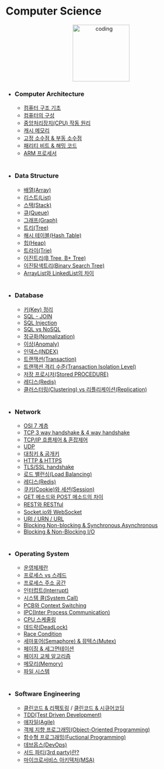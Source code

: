 # Computer Science

<p align="center">
  <img src="https://user-images.githubusercontent.com/66001046/152260938-51b1334f-297f-4092-8f37-f02dc9cd3a07.png" alt="coding" width="150px" />
</p>

- ### Computer Architecture

  - [컴퓨터 구조 기초](https://)
  - [컴퓨터의 구성](https://)
  - [중앙처리장치(CPU) 작동 원리](https://)
  - [캐시 메모리](https://)
  - [고정 소수점 & 부동 소수점](https://)
  - [패리티 비트 & 해밍 코드](https://)
  - [ARM 프로세서](https://)

  <br>

- ### Data Structure

  - [배열(Array)](https://)
  - [리스트(List)](https://)
  - [스택(Stack)](https://)
  - [큐(Queue)](https://)
  - [그래프(Graph)](https://)
  - [트리(Tree)](https://)
  - [해시 테이블(Hash Table)](https://)
  - [힙(Heap)](https://)
  - [트라이(Trie)](https://)
  - [이진트리(B Tree, B+ Tree)](https://)
  - [이진탐색트리(Binary Search Tree)](https://)
  - [ArrayList와 LinkedList의 차이](https://)

  <br>

- ### Database

  - [키(Key) 정리](https://)
  - [SQL - JOIN](https://)
  - [SQL Injection](https://)
  - [SQL vs NoSQL](https://)
  - [정규화(Nomalization)](https://)
  - [이상(Anomaly)](https://)
  - [인덱스(INDEX)](https://)
  - [트랜잭션(Transaction)](https://)
  - [트랜잭션 격리 수준(Transaction Isolation Level)](https://)
  - [저장 프로시저(Stored PROCEDURE)](https://)
  - [레디스(Redis)](https://)
  - [클러스터링(Clustering) vs 리플리케이션(Replication)](https://)

  <br>

- ### Network

  - [OSI 7 계층](https://)
  - [TCP 3 way handshake & 4 way handshake](https://)
  - [TCP/IP 흐름제어 & 혼잡제어](https://)
  - [UDP](https://)
  - [대칭키 & 공개키](https://)
  - [HTTP & HTTPS](https://)
  - [TLS/SSL handshake](https://)
  - [로드 밸런싱(Load Balancing)](https://)
  - [레디스(Redis)](https://)
  - [쿠키(Cookie)와 세션(Session)](https://)
  - [GET 메소드와 POST 메소드의 차이](https://)
  - [REST와 RESTful](https://)
  - [Socket.io와 WebSocket](https://)
  - [URI / URN / URL](https://)
  - [Blocking,Non-blocking & Synchronous,Asynchronous](https://)
  - [Blocking & Non-Blocking I/O](https://)

  <br>

- ### Operating System

  - [운영체제란](https://)
  - [프로세스 vs 스레드](https://)
  - [프로세스 주소 공간](https://)
  - [인터럽트(Interrupt)](https://)
  - [시스템 콜(System Call)](https://)
  - [PCB와 Context Switching](https://)
  - [IPC(Inter Process Communication)](https://)
  - [CPU 스케줄링](https://)
  - [데드락(DeadLock)](https://)
  - [Race Condition](https://)
  - [세마포어(Semaphore) & 뮤텍스(Mutex)](https://)
  - [페이징 & 세그먼테이션](https://)
  - [페이지 교체 알고리즘](https://)
  - [메모리(Memory)](https://)
  - [파일 시스템](https://)

  <br>

- ### Software Engineering

  - [클린코드 & 리팩토링](https://) / [클린코드 & 시큐어코딩](https://)
  - [TDD(Test Driven Development)](https://)
  - [애자일(Agile)](https://)
  - [객체 지향 프로그래밍(Object-Oriented Programming)](https://)
  - [함수형 프로그래밍(Fuctional Programming)](https://)
  - [데브옵스(DevOps)](https://)
  - [서드 파티(3rd party)란?](https://)
  - [마이크로서비스 아키텍처(MSA)](https://)
  
